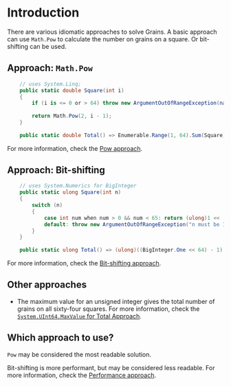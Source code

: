 # Introduction

There are various idiomatic approaches to solve Grains.
A basic approach can use `Math.Pow` to calculate the number on grains on a square.
Or bit-shifting can be used.

## Approach: `Math.Pow`

```csharp
    // uses System.Linq;
    public static double Square(int i)
    {
        if (i is <= 0 or > 64) throw new ArgumentOutOfRangeException(nameof(i));
        
        return Math.Pow(2, i - 1);
    }
    
    public static double Total() => Enumerable.Range(1, 64).Sum(Square);
```

For more information, check the [Pow approach][approach-pow].

## Approach: Bit-shifting

```csharp
    // uses System.Numerics for BigInteger
    public static ulong Square(int n)
    {
        switch (n)
        {
            case int num when num > 0 && num < 65: return (ulong)1 << (num - 1);
            default: throw new ArgumentOutOfRangeException("n must be 1 through 64");
        }
    }
    
    public static ulong Total() => (ulong)((BigInteger.One << 64) - 1);
```

For more information, check the [Bit-shifting approach][approach-bit-shifting].

## Other approaches 

- The maximum value for an unsigned integer gives the total number of grains on all sixty-four squares.
For more information, check the [`System.UInt64.MaxValue` for Total Approach][approach-max-value].

## Which approach to use?

`Pow` may be considered the most readable solution.

Bit-shifting is more performant, but may be considered less readable.
For more information, check the [Performance approach][approach-performance].

[approach-pow]: https://exercism.org/tracks/csharp/exercises/grains/approaches/pow
[approach-bit-shifting]: https://exercism.org/tracks/csharp/exercises/grains/approaches/bit-shifting
[approach-max-value]: https://exercism.org/tracks/csharp/exercises/grains/approaches/max-value
[approach-performance]: https://exercism.org/tracks/csharp/exercises/grains/approaches/performance
